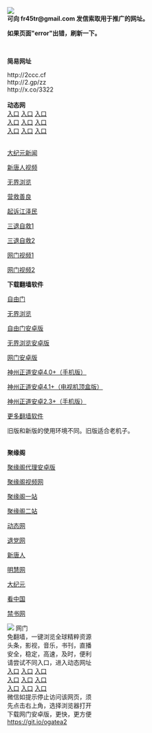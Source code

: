 <td align="center"><a target="_blank" href="https://raw.githubusercontent.com/szzd1/2/master/6.JPG"><img src="https://raw.githubusercontent.com/szzd1/2/master/6.JPG" style="max-width:100%;"></a></td><br>
<strong>可向 fr45tr@gmail.com 发信索取用于推广的网址。</strong>
<p><strong>如果页面"error"出错，刷新一下。</strong></p>
<br>
<p><strong>简易网址</strong></p>
http://2ccc.cf<br>
http://2.gp/zz<br>
http://x.co/3322<br>
<br>
<strong>动态网</strong>
<br>
      <a href="http://t.cn/R3sbv03" rel="nofollow">入口</a>
      <a href="http://61.228.212.101/1" rel="nofollow">入口</a>
      <a href="http://dsetdug.yspjgjq.gq/70cdtw" rel="nofollow">入口</a><br>
      <a href="http://dsetdug.yspjgjq.gq/70hdtw" rel="nofollow">入口</a>
      <a href="http://dsetdug.yspjgjq.gq/70ip03dw" rel="nofollow">入口</a>
      <a href="http://dsetdug.yspjgjq.gq/70fdtw" rel="nofollow">入口</a><br>
      <a href="http://dsetdug.yspjgjq.gq/70sdtw" rel="nofollow">入口</a>
      <a href="http://dsetdug.yspjgjq.gq/70ip04dw" rel="nofollow">入口</a>
      <a href="http://dsetdug.yspjgjq.gq/70hdtw" rel="nofollow">入口</a><br>

<br>
<p><a href="http://t.cn/R3sbvYa" rel="nofollow">大纪元新闻</a></p>
<p><a href="http://t.cn/R3sbvQB" rel="nofollow">新唐人视频</a></p>
<p><a href="http://t.cn/R3sbvnZ" rel="nofollow">无界浏览</a></p>
<p><a href="http://dsetdug.yspjgjq.gq/70gqg" rel="nofollow">营救善良</a></p>
<p><a href="http://dsetdug.yspjgjq.gq/70gsj" rel="nofollow">起诉江泽民</a></p>
<p><a href="http://t.cn/R3sbvCX">三退自救1</a></p>
<p><a href="http://dsetdug.yspjgjq.gq/70gst" rel="nofollow">三退自救2</a></p>
<p><a href="http://t.cn/R3sbvXC" rel="nofollow">网门视频1</a></p>
<p><a href="http://iqrekj.itozgxqj.cf" rel="nofollow">网门视频2</a></p>
<p><strong>下载翻墙软件</strong></p>


<p><a href="https://git.io/fgp" rel="nofollow">自由门</a></p>
<p><a href="https://git.io/vEJlj rel="nofollow">无界浏览</a></p>
<p><a href="https://git.io/fgma" rel="nofollow">自由门安卓版</a></p>
<p><a href="https://s3.amazonaws.com/693/um.apk" rel="nofollow">无界浏览安卓版</a></p>
<p><a href="https://git.io/ogatea2">网门安卓版</a></p>
<p><a href="https://git.io/vQjqe" rel="nofollow">神州正道安卓4.0+（手机版）</a></p>
<p><a href="https://git.io/vAonz" rel="nofollow">神州正道安卓4.1+（电视机顶盒版）</a></p>
<p><a href="https://git.io/vA5GO" rel="nofollow">神州正道安卓2.3+（手机版）</a></p>
<p><a href="https://github.com/bannedbook/fanqiang/wiki">更多翻墙软件</a></p>
旧版和新版的使用环境不同。旧版适合老机子。<br>


<br>
<p><strong>聚缘阁</strong></p>
<p><a href="https://github.com/hao369/a/raw/master/j8.apk">聚缘阁代理安卓版</a></p>
<p><a href="https://gt.t66t.ml/9.html" rel="nofollow">聚缘阁视频网</a></p>
<p><a href="https://gt.t66t.ml/jyg9/" rel="nofollow">聚缘阁一站</a></p>
<p><a href="http://s3.zaas.cf" rel="nofollow">聚缘阁二站</a></p>
<p><a href="https://gt.t66t.ml/523/?3654" rel="nofollow">动态网</a></p>
<p><a href="https://gt.t66t.ml/523/?id=8" rel="nofollow">退党网</a></p>
<p><a href="https://gt.t66t.ml/523/?id=5" rel="nofollow">新唐人</a></p>
<p><a href="https://gt.t66t.ml/523/?id=3" rel="nofollow">明慧网</a></p>
<p><a href="https://gt.t66t.ml/523/?id=7" rel="nofollow">大纪元</a></p>
<p><a href="https://gt.t66t.ml/523/?id=11" rel="nofollow">看中国</a></p>
<p><a href="https://gt.t66t.ml/523/?id=16" rel="nofollow">禁书网</a></p>
<td align="center"><a target="_blank" href="https://cloud.githubusercontent.com/assets/11880933/13434984/f430fae2-e012-11e5-814f-c2df1e82b247.jpg"><img src="https://cloud.githubusercontent.com/assets/11880933/13434984/f430fae2-e012-11e5-814f-c2df1e82b247.jpg" style="max-width:100%;"></a></td>
  </tr>
  <tr>
    <td align="center">网门<br>
      免翻墙，一键浏览全球精粹资源<br>
      头条，影视，音乐，书刊，直播<br>
      安全，稳定，高速，及时，便利<br>
    </td>
  </tr><tr>
    <td align="center">请尝试不同入口，进入动态网址<br>      
      <a href="https://s3.us-east-2.amazonaws.com/ogateh/show.htm?from=852" rel="nofollow">入口</a>
      <a href="https://s3.eu-west-2.amazonaws.com/ogatel/show.htm?from=852" rel="nofollow">入口</a>
      <a href="https://s3.amazonaws.com/ogate/show.htm?from=852" rel="nofollow">入口</a><br>
      <a href="https://s3.ap-northeast-2.amazonaws.com/ogates/show.htm?from=852" rel="nofollow">入口</a>
      <a href="https://s3.eu-central-1.amazonaws.com/ogatef/show.htm?from=852" rel="nofollow">入口</a>
      <a href="https://s3.ap-south-1.amazonaws.com/ogatem/show.htm?from=852" rel="nofollow">入口</a><br>
      <a href="https://s3-us-west-1.amazonaws.com/ogaten/show.htm?from=852" rel="nofollow">入口</a>
      <a href="https://s3.ca-central-1.amazonaws.com/ogatec/show.htm?from=852" rel="nofollow">入口</a>
      <a href="https://s3-ap-northeast-1.amazonaws.com/ogatet/show.htm?from=852" rel="nofollow">入口</a><br>
      微信如提示停止访问该网页，须<br>
      先点击右上角，选择浏览器打开<br>
    </td>
  </tr>
  <tr>
    <td align="center">
      下载网门安卓版，更快，更方便<br><a href="https://raw.githubusercontent.com/oGate2/up/master/oGate.apk" rel="nofollow">https://git.io/ogatea2</a><br>
